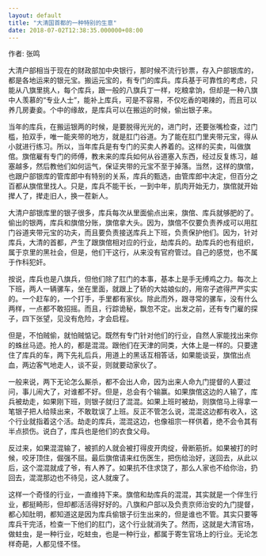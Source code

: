 ```yaml
---
layout: default
title: "大清国首都的一种特别的生意"
date: 2018-07-02T12:38:35.000000+08:00
---
```


作者: 张鸣

大清户部相当于现在的财政部加中央银行，那时候不流行钞票，存入户部银库的，都是各地运来的银元宝。搬运元宝的，有专门的库兵。库兵基于可靠性的考虑，只能从八旗里挑人，每个库兵，跟一般的八旗兵丁一样，吃粮拿饷，但却是一种八旗中人羡慕的“专业人士”，能补上库兵，可是不容易，不仅吃香的喝辣的，而且可以养几房妻妾。个中的缘故，是库兵可以在搬运的时候，偷出银子来。

当年的库兵，在搬运银两的时候，是要脱得光光的，进门时，还要张嘴检查，过门槛，拍双手，唯一能夹带的地方，就是肛门谷道。为了能在肛门里夹带元宝，得从小就进行练习。所以，当年库兵是有专门的买卖人养着的。这样的买卖，叫做旗倌。旗倌雇有专门的师傅，教未来的库兵如何从谷道塞入东西，经过反复练习，越塞越多，然后教他们如何运气，保证夹带的元宝不至于掉落。当然，这样的旗倌，也跟户部银库的管库郎中有特别的关系，库兵的甄选，由管库郎中决定，但百分之百都从旗倌里找人。只是，库兵不能干长，一到中年，肌肉开始无力，旗倌就开始撵人了，撵走旧人，换一茬新人。

大清户部银库里的银子很多，库兵每次从里面偷点出来，旗倌、库兵就够肥的了。偷出的银两，库兵和旗倌分账，旗倌拿大头。因为，旗倌不仅要负责养成可以用肛门谷道夹带元宝的功夫，而且要负责接送库兵上下班，负责保护他们。因为，针对库兵，大清的首都，产生了跟旗倌相对应的行业，劫库兵的。劫库兵的也有组织，属于京里的黑社会，但是，他们干这行，从来没有官府管过。自己的感觉，也不属于作科犯奸。

按说，库兵也是八旗兵，但他们除了肛门的本事，基本上是手无缚鸡之力。每次上下班，两人一辆骡车，坐在里面，就跟上了轿的大姑娘似的，用帘子遮得严严实实的。一个赶车的，一个打手，手里都有家伙。除此而外，跟寻常的骡车，没有什么两样，一点都不敢招摇。而且，行踪诡秘，飘忽不定。出发之前，还有专门雇的探子，四下张望，见没有危险，才会启程。

但是，不怕贼偷，就怕贼惦记。既然有专门针对他们的行业，自然人家能找出来你的蛛丝马迹。抢人的，都是混混。跟他们在天津的同类，大体上是一样的。只要逮住了库兵的车，两下先礼后兵，用道上的黑话互相答话，如果能谈妥，旗倌出点血，两边客气地走人，谈不妥，则就要动家伙了。

一般来说，两下无论怎么厮杀，都不会出人命，因为出来人命九门提督的人要过问，事儿闹大了，对谁都不好。但是，总会有个输赢。如果旗倌这边的人输了，库兵被劫走，如果刚下班，则银子就归了混混。如果上班时被劫，则旗倌马上得拿一笔银子把人给赎出来，不敢耽误了上班。反正不管怎么说，混混这边都有收入，这个行业就指着这个活。劫走的库兵，混混这边，也像祖宗一样供着，绝不会令其有半点损伤。说白了，库兵也是他们的衣食父母。

反过来，如果混混输了，被抓的人就会被打得皮开肉绽，骨断筋折。如果被打的时候，咬牙顶住，倔强不屈。最后旗倌请来红伤医生，把伤给治好，送回去，从此以后，这个混混就成了爷，有人养了。如果抗不住求饶了，那么人家也不给你治，扔回去，混混那边也不待见，这人就废了。

这样一个奇怪的行业，一直维持下来。旗倌和劫库兵的混混，其实就是一个伴生行业，都挺畸形，但却都活活得好好的。八旗和户部以及负责京师治安的九门提督，都心知肚明，都知道这是因为库兵偷银子衍生出来的，但是谁也不管。其实只要等库兵干完活，检查一下他们的肛门，这个行业就消失了。然而，这就是大清官场，做蛀虫，是一种行业，吃蛀虫，也是一种行业，都属于寄生官场上的行业。无论怎样奇葩，人都见怪不怪。

